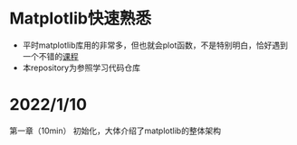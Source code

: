 # Matplotlib快速熟悉
- 平时matplotlib库用的非常多，但也就会plot函数，不是特别明白，恰好遇到一个不错的[课程](https://datawhalechina.github.io/fantastic-matplotlib/index.html)
- 本repository为参照学习代码仓库
# 2022/1/10
第一章（10min）
初始化，大体介绍了matplotlib的整体架构